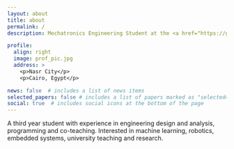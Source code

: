 ```yaml
---
layout: about
title: about
permalink: /
description: Mechatronics Engineering Student at the <a href="https://guc.edu.eg"> German University in Cairo</a>

profile:
  align: right
  image: prof_pic.jpg
  address: >
    <p>Nasr City</p>
    <p>Cairo, Egypt</p>

news: false  # includes a list of news items
selected_papers: false # includes a list of papers marked as "selected={true}"
social: true  # includes social icons at the bottom of the page
---
```


A third year student with experience in engineering design and analysis, programming and co-teaching. Interested in machine learning, robotics, embedded systems, university teaching and research.


